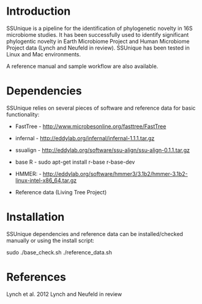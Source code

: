 # Introduction
SSUnique is a pipeline for the identification of phylogenetic novelty in 16S microbiome studies. It has been successfully used to identify significant phylogentic novelty in Earth Microbiome Project and Human Microbiome Project data (Lynch and Neufeld in review). SSUnique has been tested in Linux and Mac environments.

A reference manual and sample workflow are also available.

# Dependencies
SSUnique relies on several pieces of software and reference data for basic functionality:

- FastTree - http://www.microbesonline.org/fasttree/FastTree
- infernal - http://eddylab.org/infernal/infernal-1.1.1.tar.gz 
- ssualign - http://eddylab.org/software/ssu-align/ssu-align-0.1.1.tar.gz
- base R - sudo apt-get install r-base r-base-dev
- HMMER: - http://eddylab.org/software/hmmer3/3.1b2/hmmer-3.1b2-linux-intel-x86_64.tar.gz

- Reference data (Living Tree Project)

# Installation
SSUnique dependencies and reference data can be installed/checked manually or using the install script:

sudo ./base_check.sh
./reference_data.sh

# References
Lynch et al. 2012
Lynch and Neufeld in review
